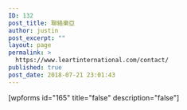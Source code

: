 ```yaml
---
ID: 132
post_title: 聯絡樂亞
author: justin
post_excerpt: ""
layout: page
permalink: >
  https://www.leartinternational.com/contact/
published: true
post_date: 2018-07-21 23:01:43
---
```


[wpforms id="165" title="false" description="false"]